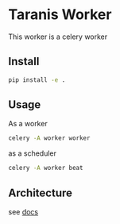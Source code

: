 # Taranis Worker

This worker is a celery worker

## Install

```bash
pip install -e .
```

## Usage

As a worker

```bash
celery -A worker worker
```

as a scheduler

```bash
celery -A worker beat
```

## Architecture

see [docs](https://github.com/taranis-ai/taranis-ai/tree/master/doc)
